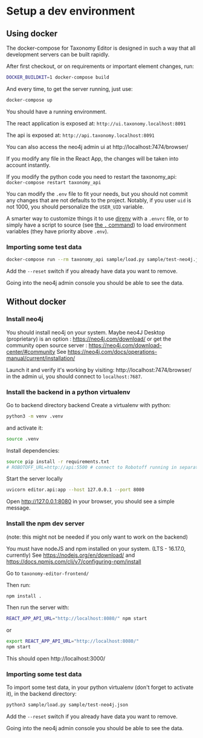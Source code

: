 # Setup a dev environment

## Using docker

The docker-compose for Taxonomy Editor is designed in such a way that all development servers can be built rapidly.

After first checkout, or on requirements or important element changes, run:

```bash
DOCKER_BUILDKIT=1 docker-compose build
```

And every time, to get the server running, just use:

```bash
docker-compose up
```

You should have a running environment.

The react application is exposed at: `http://ui.taxonomy.localhost:8091`

The api is exposed at: `http://api.taxonomy.localhost:8091`

You can also access the neo4j admin ui at http://localhost:7474/browser/

If you modify any file in the React App, the changes will be taken into account instantly.

If you modify the python code you need to restart the taxonomy_api: `docker-compose restart taxonomy_api`

You can modify the `.env` file to fit your needs, but you should not commit any changes that are not defaults to the project.
Notably, if you user `uid` is not 1000, you should personalize the `USER_UID` variable.

A smarter way to customize things it to use [direnv](https://direnv.net/) with a `.envrc` file, or to simply have a script to source (see [the `.` command](https://www.gnu.org/software/bash/manual/html_node/Bourne-Shell-Builtins.html#Bourne-Shell-Builtins)) to load environment variables (they have priority above `.env`).


### Importing some test data

```bash
docker-compose run --rm taxonomy_api sample/load.py sample/test-neo4j.json
```

Add the `--reset` switch if you already have data you want to remove.

Going into the neo4j admin console you should be able to see the data.


## Without docker

### Install neo4j

You should install neo4j on your system.
Maybe neo4J Desktop (proprietary) is an option : https://neo4j.com/download/ or get the community open source server : https://neo4j.com/download-center/#community
See https://neo4j.com/docs/operations-manual/current/installation/

Launch it and verify it's working by visiting: http://localhost:7474/browser/
in the admin ui, you should connect to `localhost:7687`.

### Install the backend in a python virtualenv

Go to backend directory backend
Create a virtualenv with python:

```bash
python3 -m venv .venv
```
and activate it:

```bash
source .venv
```

Install dependencies:

```bash
source pip install -r requirements.txt
# ROBOTOFF_URL=http://api:5500 # connect to Robotoff running in separate docker-compose deployment
```

Start the server locally

```bash
uvicorn editor.api:app --host 127.0.0.1 --port 8080
```

Open http://127.0.0.1:8080 in your browser, you should see a simple message.

### Install the npm dev server

(note: this might not be needed if you only want to work on the backend)

You must have nodeJS and npm installed on your system. (LTS - 16.17.0, currently)
See https://nodejs.org/en/download/ and https://docs.npmjs.com/cli/v7/configuring-npm/install

Go to `taxonomy-editor-frontend/`

Then run:

```bash
npm install .
```

Then run the server with:

```bash
REACT_APP_API_URL="http://localhost:8080/" npm start
```
or 

```bash
export REACT_APP_API_URL="http://localhost:8080/"
npm start
```

This should open http://localhost:3000/


### Importing some test data

To import some test data, in your python virtualenv (don't forget to activate it), in the backend directory:

```bash
python3 sample/load.py sample/test-neo4j.json
```
Add the `--reset` switch if you already have data you want to remove.

Going into the neo4j admin console you should be able to see the data.

